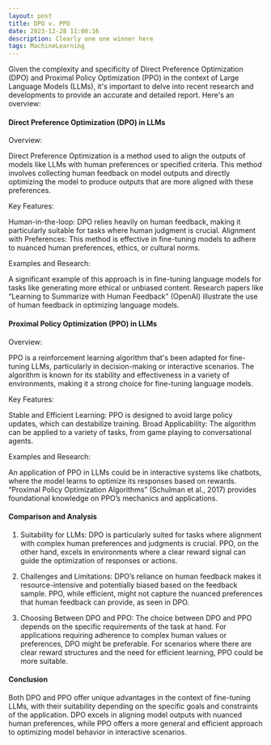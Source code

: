```yaml
---
layout: post
title: DPO v. PPO
date: 2023-12-28 11:00:16
description: Clearly one one winner here 
tags: MachineLearning
---
```


Given the complexity and specificity of Direct Preference Optimization (DPO) and Proximal Policy Optimization (PPO) in the context of Large Language Models (LLMs), it's important to delve into recent research and developments to provide an accurate and detailed report. Here's an overview:

#### Direct Preference Optimization (DPO) in LLMs

Overview:

Direct Preference Optimization is a method used to align the outputs of models like LLMs with human preferences or specified criteria.
This method involves collecting human feedback on model outputs and directly optimizing the model to produce outputs that are more aligned with these preferences.

Key Features:

Human-in-the-loop: DPO relies heavily on human feedback, making it particularly suitable for tasks where human judgment is crucial.
Alignment with Preferences: This method is effective in fine-tuning models to adhere to nuanced human preferences, ethics, or cultural norms.

Examples and Research:

A significant example of this approach is in fine-tuning language models for tasks like generating more ethical or unbiased content.
Research papers like “Learning to Summarize with Human Feedback” (OpenAI) illustrate the use of human feedback in optimizing language models.

#### Proximal Policy Optimization (PPO) in LLMs

Overview:

PPO is a reinforcement learning algorithm that's been adapted for fine-tuning LLMs, particularly in decision-making or interactive scenarios.
The algorithm is known for its stability and effectiveness in a variety of environments, making it a strong choice for fine-tuning language models.

Key Features:

Stable and Efficient Learning: PPO is designed to avoid large policy updates, which can destabilize training.
Broad Applicability: The algorithm can be applied to a variety of tasks, from game playing to conversational agents.

Examples and Research:

An application of PPO in LLMs could be in interactive systems like chatbots, where the model learns to optimize its responses based on rewards.
“Proximal Policy Optimization Algorithms” (Schulman et al., 2017) provides foundational knowledge on PPO’s mechanics and applications.

#### Comparison and Analysis

1. Suitability for LLMs:
DPO is particularly suited for tasks where alignment with complex human preferences and judgments is crucial.
PPO, on the other hand, excels in environments where a clear reward signal can guide the optimization of responses or actions.

2. Challenges and Limitations:
DPO’s reliance on human feedback makes it resource-intensive and potentially biased based on the feedback sample.
PPO, while efficient, might not capture the nuanced preferences that human feedback can provide, as seen in DPO.

3. Choosing Between DPO and PPO:
The choice between DPO and PPO depends on the specific requirements of the task at hand. For applications requiring adherence to complex human values or preferences, DPO might be preferable.
For scenarios where there are clear reward structures and the need for efficient learning, PPO could be more suitable.

#### Conclusion

Both DPO and PPO offer unique advantages in the context of fine-tuning LLMs, with their suitability depending on the specific goals and constraints of the application. DPO excels in aligning model outputs with nuanced human preferences, while PPO offers a more general and efficient approach to optimizing model behavior in interactive scenarios.